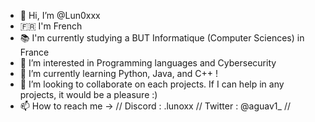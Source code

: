 - 👋 Hi, I’m @Lun0xxx
- 🇫🇷 I'm French
- 📚 I'm currently studying a BUT Informatique (Computer Sciences) in France
- 👀 I’m interested in Programming languages and Cybersecurity
- 🌱 I’m currently learning Python, Java, and C++ !
- 💞️ I’m looking to collaborate on each projects. If I can help in any projects, it would be a pleasure :)
- 📫 How to reach me -> // Discord : .lunoxx // Twitter : @aguav1_ //

<!---
Lun0xxx/Lun0xxx is a ✨ special ✨ repository because its `README.md` (this file) appears on your GitHub profile.
You can click the Preview link to take a look at your changes.
--->
